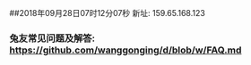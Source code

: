 ##2018年09月28日07时12分07秒 新址: 159.65.168.123
### 兔友常见问题及解答: https://github.com/wanggonging/d/blob/w/FAQ.md
